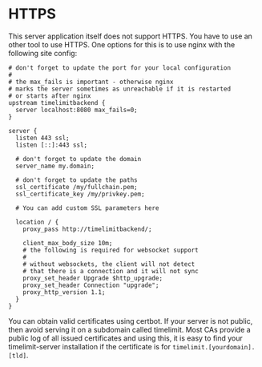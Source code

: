 # HTTPS

This server application itself does not support HTTPS. You have to use
an other tool to use HTTPS. One options for this is to use nginx with the
following site config:

```
# don't forget to update the port for your local configuration
#
# the max_fails is important - otherwise nginx
# marks the server sometimes as unreachable if it is restarted
# or starts after nginx
upstream timelimitbackend {
  server localhost:8080 max_fails=0;
}

server {
  listen 443 ssl;
  listen [::]:443 ssl;

  # don't forget to update the domain
  server_name my.domain;

  # don't forget to update the paths
  ssl_certificate /my/fullchain.pem;
  ssl_certificate_key /my/privkey.pem;

  # You can add custom SSL parameters here

  location / {
    proxy_pass http://timelimitbackend/;

    client_max_body_size 10m;
    # the following is required for websocket support
    #
    # without websockets, the client will not detect
    # that there is a connection and it will not sync
    proxy_set_header Upgrade $http_upgrade;
    proxy_set_header Connection "upgrade";
    proxy_http_version 1.1;
  }
}
```

You can obtain valid certificates using certbot. If your server is not public,
then avoid serving it on a subdomain called timelimit. Most CAs provide a public
log of all issued certificates and using this, it is easy to find your timelimit-server
installation if the certificate is for ``timelimit.[yourdomain].[tld]``.
